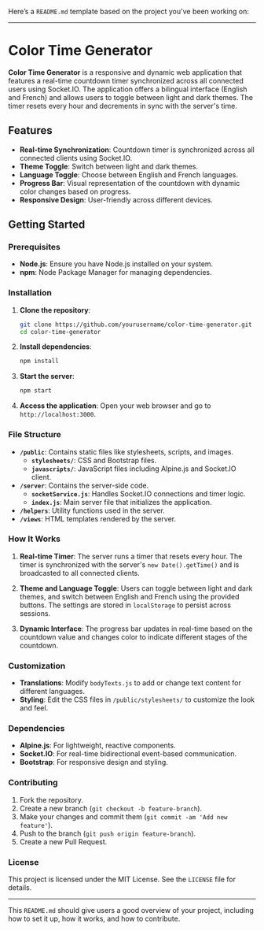  
Here’s a `README.md` template based on the project you've been working on:

---

# Color Time Generator

**Color Time Generator** is a responsive and dynamic web application that features a real-time countdown timer synchronized across all connected users using Socket.IO. The application offers a bilingual interface (English and French) and allows users to toggle between light and dark themes. The timer resets every hour and decrements in sync with the server's time.

## Features

- **Real-time Synchronization**: Countdown timer is synchronized across all connected clients using Socket.IO.
- **Theme Toggle**: Switch between light and dark themes.
- **Language Toggle**: Choose between English and French languages.
- **Progress Bar**: Visual representation of the countdown with dynamic color changes based on progress.
- **Responsive Design**: User-friendly across different devices.

## Getting Started

### Prerequisites

- **Node.js**: Ensure you have Node.js installed on your system.
- **npm**: Node Package Manager for managing dependencies.

### Installation

1. **Clone the repository**:
   ```bash
   git clone https://github.com/yourusername/color-time-generator.git
   cd color-time-generator
   ```

2. **Install dependencies**:
   ```bash
   npm install
   ```

3. **Start the server**:
   ```bash
   npm start
   ```

4. **Access the application**:
   Open your web browser and go to `http://localhost:3000`.

### File Structure

- **`/public`**: Contains static files like stylesheets, scripts, and images.
  - **`stylesheets/`**: CSS and Bootstrap files.
  - **`javascripts/`**: JavaScript files including Alpine.js and Socket.IO client.
- **`/server`**: Contains the server-side code.
  - **`socketService.js`**: Handles Socket.IO connections and timer logic.
  - **`index.js`**: Main server file that initializes the application.
- **`/helpers`**: Utility functions used in the server.
- **`/views`**: HTML templates rendered by the server.

### How It Works

1. **Real-time Timer**: The server runs a timer that resets every hour. The timer is synchronized with the server's `new Date().getTime()` and is broadcasted to all connected clients.
  
2. **Theme and Language Toggle**: Users can toggle between light and dark themes, and switch between English and French using the provided buttons. The settings are stored in `localStorage` to persist across sessions.

3. **Dynamic Interface**: The progress bar updates in real-time based on the countdown value and changes color to indicate different stages of the countdown.

### Customization

- **Translations**: Modify `bodyTexts.js` to add or change text content for different languages.
- **Styling**: Edit the CSS files in `/public/stylesheets/` to customize the look and feel.

### Dependencies

- **Alpine.js**: For lightweight, reactive components.
- **Socket.IO**: For real-time bidirectional event-based communication.
- **Bootstrap**: For responsive design and styling.

### Contributing

1. Fork the repository.
2. Create a new branch (`git checkout -b feature-branch`).
3. Make your changes and commit them (`git commit -am 'Add new feature'`).
4. Push to the branch (`git push origin feature-branch`).
5. Create a new Pull Request.

### License

This project is licensed under the MIT License. See the `LICENSE` file for details.

---

This `README.md` should give users a good overview of your project, including how to set it up, how it works, and how to contribute.